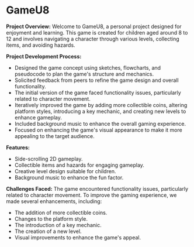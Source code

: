 # GameU8

**Project Overview:**
Welcome to GameU8, a personal project designed for enjoyment and learning. This game is created for children aged around 8 to 12 and involves navigating a character through various levels, collecting items, and avoiding hazards.

**Project Development Process:**
- Designed the game concept using sketches, flowcharts, and pseudocode to plan the game's structure and mechanics.
- Solicited feedback from peers to refine the game design and overall functionality.
- The initial version of the game faced functionality issues, particularly related to character movement.
- Iteratively improved the game by adding more collectible coins, altering platform styles, introducing a key mechanic, and creating new levels to enhance gameplay.
- Included background music to enhance the overall gaming experience.
- Focused on enhancing the game's visual appearance to make it more appealing to the target audience.

**Features:**
- Side-scrolling 2D gameplay.
- Collectible items and hazards for engaging gameplay.
- Creative level design suitable for children.
- Background music to enhance the fun factor.

**Challenges Faced:**
The game encountered functionality issues, particularly related to character movement. To improve the gaming experience, we made several enhancements, including:
- The addition of more collectible coins.
- Changes to the platform style.
- The introduction of a key mechanic.
- The creation of a new level.
- Visual improvements to enhance the game's appeal.
  
